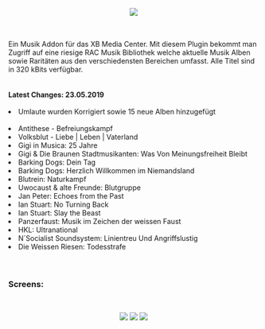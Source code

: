<p align="center"><img src="https://raw.githubusercontent.com/RAConquista/plugin.audio.nsm88/master/docs/images/NSM_Logo_500px.png"></p>
<br>
<br>
Ein Musik Addon für das XB Media Center. Mit diesem Plugin bekommt man Zugriff auf eine riesige RAC Musik Bibliothek welche aktuelle Musik Alben sowie Raritäten aus den verschiedensten Bereichen umfasst. Alle Titel sind in 320 kBits verfügbar.
<br>
<br>
<br>
<b>Latest Changes: 23.05.2019</b> 
<br>
<br>
<li>Umlaute wurden Korrigiert sowie 15 neue Alben hinzugefügt</li>
<br>
<li>Antithese - Befreiungskampf</li>
<li>Volksblut - Liebe | Leben | Vaterland</li>
<li>Gigi in Musica: 25 Jahre</li>
<li>Gigi & Die Braunen Stadtmusikanten: Was Von Meinungsfreiheit Bleibt</li>
<li>Barking Dogs: Dein Tag</li>
<li>Barking Dogs: Herzlich Willkommen im Niemandsland</li>
<li>Blutrein: Naturkampf</li>
<li>Uwocaust & alte Freunde: Blutgruppe</li>
<li>Jan Peter: Echoes from the Past</li>
<li>Ian Stuart: No Turning Back</li>
<li>Ian Stuart: Slay the Beast</li>
<li>Panzerfaust: Musik im Zeichen der weissen Faust</li>
<li>HKL: Ultranational</li>
<li>N´Socialist Soundsystem: Linientreu Und Angriffslustig</li>
<li>Die Weissen Riesen: Todesstrafe</li>
<br>
<br>
<h3>Screens:</h3>
<br>
<p align="center"><img src="https://raw.githubusercontent.com/RAConquista/plugin.audio.nsm88/master/docs/images/nsm_01.png"> <img src="https://raw.githubusercontent.com/RAConquista/plugin.audio.nsm88/master/docs/images/nsm_02.png"> <img src="https://raw.githubusercontent.com/RAConquista/plugin.audio.nsm88/master/docs/images/nsm_03.png"></p>
